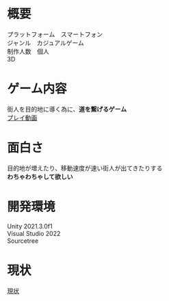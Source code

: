# 概要
プラットフォーム　スマートフォン<br>
ジャンル　カジュアルゲーム<br>
制作人数　個人<br>
3D<br>

# ゲーム内容
街人を目的地に導く為に、**道を繋げるゲーム**<br>
[プレイ動画](https://youtu.be/7jd0uPfz-GY)

# 面白さ
目的地が増えたり、移動速度が速い街人が出てきたりする<br>
**わちゃわちゃして欲しい**

# 開発環境
Unity 2021.3.0f1<br>
Visual Studio 2022<br>
Sourcetree<br>

# 現状
[現状](https://youtu.be/7jd0uPfz-GY)
